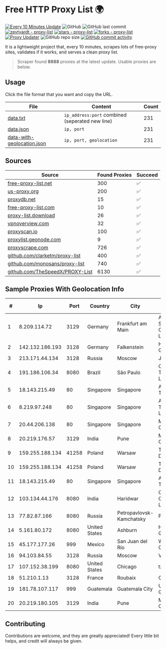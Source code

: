 
# Free HTTP Proxy List 🌍

[![Every 10 Minutes Update](https://github.com/mertguvencli/http-proxy-list/actions/workflows/main.yml/badge.svg?branch=main)](https://github.com/mertguvencli/http-proxy-list/actions/workflows/main.yml)
![GitHub](https://img.shields.io/github/license/mertguvencli/http-proxy-list)
![GitHub last commit](https://img.shields.io/github/last-commit/mertguvencli/http-proxy-list)
[![zevtyardt - proxy-list](https://img.shields.io/static/v1?label=zevtyardt&message=proxy-list&color=blue&logo=github)](https://github.com/zevtyardt/proxy-list "Go to GitHub repo")
[![stars - proxy-list](https://img.shields.io/github/stars/zevtyardt/proxy-list?style=social)](https://github.com/zevtyardt/proxy-list)
[![forks - proxy-list](https://img.shields.io/github/forks/zevtyardt/proxy-list?style=social)](https://github.com/zevtyardt/proxy-list)
[![Proxy Updater](https://github.com/zevtyardt/proxy-list/workflows/Proxy%20Updater/badge.svg)](https://github.com/zevtyardt/proxy-list/actions?query=workflow:"Proxy+Updater")
![GitHub repo size](https://img.shields.io/github/repo-size/zevtyardt/proxy-list)
[![GitHub commit activity](https://img.shields.io/github/commit-activity/m/zevtyardt/proxy-list?logo=commits)](https://github.com/zevtyardt/proxy-list/commits/main)

It is a lightweight project that, every 10 minutes, scrapes lots of free-proxy sites, validates if it works, and serves a clean proxy list.

> Scraper found **8688** proxies at the latest update. Usable proxies are below.

## Usage

Click the file format that you want and copy the URL.

|File|Content|Count|
|----|-------|-----|
|[data.txt](https://raw.githubusercontent.com/mertguvencli/http-proxy-list/main/proxy-list/data.txt)|`ip_address:port` combined (seperated new line)|231|
|[data.json](https://raw.githubusercontent.com/mertguvencli/http-proxy-list/main/proxy-list/data.json)|`ip, port`|231|
|[data-with-geolocation.json](https://raw.githubusercontent.com/mertguvencli/http-proxy-list/main/proxy-list/data-with-geolocation.json)|`ip, port, geolocation`|231|

## Sources

|Source|Found Proxies|Succeed|
|------|-------------|-------|
|[free-proxy-list.net](https://free-proxy-list.net)|300|✅|
|[us-proxy.org](https://www.us-proxy.org)|200|✅|
|[proxydb.net](http://proxydb.net)|15|✅|
|[free-proxy-list.com](https://free-proxy-list.com/?page=&port=&type%5B%5D=http&type%5B%5D=https&up_time=0&search=Search)|10|✅|
|[proxy-list.download](https://www.proxy-list.download/HTTP)|26|✅|
|[vpnoverview.com](https://vpnoverview.com/privacy/anonymous-browsing/free-proxy-servers)|32|✅|
|[proxyscan.io](https://www.proxyscan.io)|100|✅|
|[proxylist.geonode.com](https://proxylist.geonode.com/api/proxy-list?limit=300&page=1&sort_by=lastChecked&sort_type=desc&protocols=http,https)|9|✅|
|[proxyscrape.com](https://api.proxyscrape.com/v2/?request=displayproxies&protocol=http&timeout=10000&country=all&ssl=all&anonymity=all)|726|✅|
|[github.com/clarketm/proxy-list](https://raw.githubusercontent.com/clarketm/proxy-list/master/proxy-list-raw.txt)|400|✅|
|[github.com/monosans/proxy-list](https://raw.githubusercontent.com/monosans/proxy-list/main/proxies/http.txt)|740|✅|
|[github.com/TheSpeedX/PROXY-List](https://raw.githubusercontent.com/TheSpeedX/PROXY-List/master/http.txt)|6130|✅|


## Sample Proxies With Geolocation Info

|#|Ip|Port|Country|City|Internet Service Provider|
|-|--|----|-------|----|-------------------------|
|1|8.209.114.72|3129|Germany|Frankfurt am Main|Alibaba.com Singapore E-Commerce Private Limited|
|2|142.132.186.193|3128|Germany|Falkenstein|Hetzner Online GmbH|
|3|213.171.44.134|3128|Russia|Moscow|JSC Comcor|
|4|191.186.106.34|8080|Brazil|São Paulo|Claro NXT Telecomunicacoes Ltda|
|5|18.143.215.49|80|Singapore|Singapore|Amazon Technologies Inc.|
|6|8.219.97.248|80|Singapore|Singapore|Alibaba (US) Technology Co., Ltd.|
|7|20.44.206.138|80|Singapore|Singapore|Microsoft Corporation|
|8|20.219.176.57|3129|India|Pune|Microsoft Corporation|
|9|159.255.188.134|41258|Poland|Warsaw|TOM-NET s.c. Dariusz Koper|
|10|159.255.188.134|41258|Poland|Warsaw|TOM-NET s.c. Dariusz Koper|
|11|18.143.215.49|80|Singapore|Singapore|Amazon Technologies Inc.|
|12|103.134.44.176|8080|India|Haridwar|Countrylink Communiction Pvt Ltd|
|13|77.82.87.166|8080|Russia|Petropavlovsk-Kamchatsky|PJSC Rostelecom|
|14|5.161.80.172|8080|United States|Ashburn|Hetzner Online GmbH|
|15|45.177.177.26|999|Mexico|San Juan del Río|Wantelco SAS de CV|
|16|94.103.84.55|3128|Russia|Moscow|VDSINA|
|17|107.152.38.199|8080|United States|Chicago|tzulo, inc.|
|18|51.210.1.13|3128|France|Roubaix|OVH SAS|
|19|181.78.107.117|999|Guatemala|Guatemala City|UFINET Guatemala S. A|
|20|20.219.180.105|3129|India|Pune|Microsoft Corporation|



## Contributing

Contributions are welcome, and they are greatly appreciated! Every
little bit helps, and credit will always be given.

